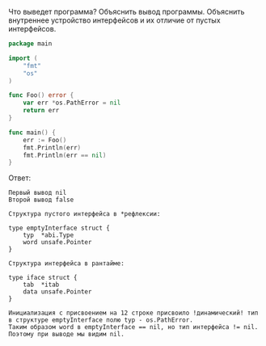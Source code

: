 Что выведет программа? Объяснить вывод программы. Объяснить внутреннее устройство интерфейсов и их отличие от пустых интерфейсов.

```go
package main

import (
	"fmt"
	"os"
)

func Foo() error {
	var err *os.PathError = nil
	return err
}

func main() {
	err := Foo()
	fmt.Println(err)
	fmt.Println(err == nil)
}
```

Ответ:
```
Первый вывод nil
Второй вывод false

Структура пустого интерфейса в *рефлексии:

type emptyInterface struct {
	typ  *abi.Type
	word unsafe.Pointer
}

Структура интерфейса в рантайме:

type iface struct {
	tab  *itab
	data unsafe.Pointer
}

Инициализация с присвоением на 12 строке присвоило !динамический! тип в структуре emptyInterface полю typ - os.PathError.
Таким образом word в emptyInterface == nil, но тип интерфейса != nil.
Поэтому при выводе мы видим nil.
```
